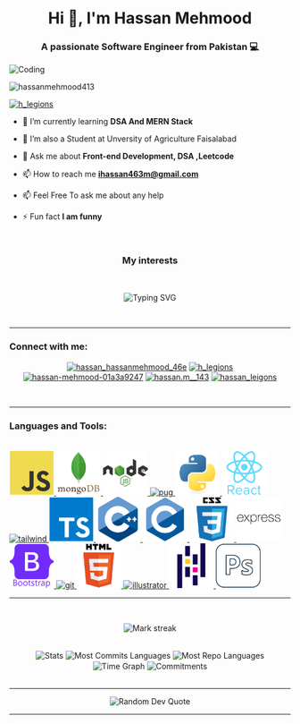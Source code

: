 
<h1 align="center">Hi 👋, I'm Hassan Mehmood</h1>
<h3 align="center">A passionate Software Engineer from Pakistan 💻</h3>
<img align=" right" alt="Coding" width="400"  src="https://cdn.dribbble.com/users/1162077/screenshots/3848914/programmer.gif" >

<p align="left"> <img src="https://komarev.com/ghpvc/?username=hassanmehmood413&label=Profile%20views&color=0e75b6&style=flat" alt="hassanmehmood413" /> </p>

<p align="left"> <a href="https://www.linkedin.com/in/hassan-mehmood-01a3a9247/" target="blank"><img src="https://img.shields.io/twitter/follow/h_legions?logo=twitter&style=for-the-badge" alt="h_legions" /> </a> </p>

- 🌱 I’m currently learning **DSA And MERN Stack**

- 🌱 I’m also a Student at Unversity of Agriculture Faisalabad 

- 💬 Ask me about **Front-end Development, DSA ,Leetcode**

- 📫 How to reach me **ihassan463m@gmail.com**
  
- 📫 Feel Free To ask me about any help

- ⚡ Fun fact **I am funny**

<br/>
<h3 align="center">My interests</h3>
<br/>
<p align="center">
  <img src="https://readme-typing-svg.demolab.com?font=Kalnia+Glaze&weight=500&size=30&duration=1000&pause=1000&center=true&random=true&width=500&lines=Artificial+Intelligence;Machine+Learning;Full+Stack+Development" alt="Typing SVG" />
</p>

<br/>
<hr/>

<h3 align="left">Connect with me:</h3>
<p align="center" >
<a href="https://dev.to/hassan_hassanmehmood_46e" target="blank"><img align="center" src="https://raw.githubusercontent.com/rahuldkjain/github-profile-readme-generator/master/src/images/icons/Social/devto.svg" alt="hassan_hassanmehmood_46e" height="50" width="70" /></a>
<a href="https://twitter.com/h_legions" target="blank"><img align="center" src="https://raw.githubusercontent.com/rahuldkjain/github-profile-readme-generator/master/src/images/icons/Social/twitter.svg" alt="h_legions" height="50" width="70" /></a>
<a href="https://linkedin.com/in/hassan-mehmood-01a3a9247" target="blank"><img align="center" src="https://raw.githubusercontent.com/rahuldkjain/github-profile-readme-generator/master/src/images/icons/Social/linked-in-alt.svg" alt="hassan-mehmood-01a3a9247" height="50" width="70" /></a>
<a href="https://instagram.com/hassan.m__143" target="blank"><img align="center" src="https://raw.githubusercontent.com/rahuldkjain/github-profile-readme-generator/master/src/images/icons/Social/instagram.svg" alt="hassan.m__143" height="50" width="70" /></a>
<a href="https://www.leetcode.com/hassan_leigons" target="blank"><img align="center" src="https://raw.githubusercontent.com/rahuldkjain/github-profile-readme-generator/master/src/images/icons/Social/leet-code.svg" alt="hassan_leigons" height="50" width="70" /></a>
</p>
<br/>
<hr/>

<h3 align="left">Languages and Tools:</h3>

<br/>
        <a href="https://developer.mozilla.org/en-US/docs/Web/JavaScript" target="_blank" rel="noreferrer">
            <img src="https://raw.githubusercontent.com/devicons/devicon/master/icons/javascript/javascript-original.svg" alt="javascript" width="80" height="80"/>
        </a>
        <a href="https://www.mongodb.com/" target="_blank" rel="noreferrer">
            <img src="https://raw.githubusercontent.com/devicons/devicon/master/icons/mongodb/mongodb-original-wordmark.svg" alt="mongodb" width="80" height="80"/>
        </a>
        <a href="https://nodejs.org" target="_blank" rel="noreferrer">
            <img src="https://raw.githubusercontent.com/devicons/devicon/master/icons/nodejs/nodejs-original-wordmark.svg" alt="nodejs" width="80" height="80"/>
        </a>
            <a href="https://pugjs.org" target="_blank" rel="noreferrer">
            <img src="https://cdn.worldvectorlogo.com/logos/pug.svg" alt="pug" width="80" height="80"/>
        </a>
        <a href="https://www.python.org" target="_blank" rel="noreferrer">
            <img src="https://raw.githubusercontent.com/devicons/devicon/master/icons/python/python-original.svg" alt="python" width="80" height="80"/>
        </a>
        <a href="https://reactjs.org/" target="_blank" rel="noreferrer">
            <img src="https://raw.githubusercontent.com/devicons/devicon/master/icons/react/react-original-wordmark.svg" alt="react" width="80" height="80"/>
        </a>
        <a href="https://tailwindcss.com/" target="_blank" rel="noreferrer">
            <img src="https://www.vectorlogo.zone/logos/tailwindcss/tailwindcss-icon.svg" alt="tailwind" width="80" height="80"/>
        </a>
        <a href="https://www.typescriptlang.org/" target="_blank" rel="noreferrer">
            <img src="https://raw.githubusercontent.com/devicons/devicon/master/icons/typescript/typescript-original.svg" alt="typescript" width="80" height="80"/>
        </a>
        <a href="https://www.w3schools.com/css/" target="_blank" rel="noreferrer">
            <img src="https://raw.githubusercontent.com/devicons/devicon/master/icons/cplusplus/cplusplus-original.svg" alt="cplusplus" width="80" height="80"/>
        </a>
        <a href="https://www.cprogramming.com/" target="_blank" rel="noreferrer">
            <img src="https://raw.githubusercontent.com/devicons/devicon/master/icons/c/c-original.svg" alt="c" width="80" height="80"/>
        </a>
        <a href="https://www.w3schools.com/cpp/" target="_blank" rel="noreferrer">
            <img src="https://raw.githubusercontent.com/devicons/devicon/master/icons/css3/css3-original-wordmark.svg" alt="css3" width="80" height="80"/>
        </a>
        <a href="https://expressjs.com" target="_blank" rel="noreferrer">
            <img src="https://raw.githubusercontent.com/devicons/devicon/master/icons/express/express-original-wordmark.svg" alt="express" width="80" height="80"/>
        </a>
         <a href="https://www.w3schools.com/css/" target="_blank" rel="noreferrer">
            <img src="https://raw.githubusercontent.com/devicons/devicon/master/icons/bootstrap/bootstrap-plain-wordmark.svg" alt="bootstrap" width="80" height="80"/>
        </a>
        <a href="https://git-scm.com/" target="_blank" rel="noreferrer">
            <img src="https://www.vectorlogo.zone/logos/git-scm/git-scm-icon.svg" alt="git" width="80" height="80"/>
        </a>
        <a href="https://www.w3.org/html/" target="_blank" rel="noreferrer">
            <img src="https://raw.githubusercontent.com/devicons/devicon/master/icons/html5/html5-original-wordmark.svg" alt="html5" width="80" height="80"/>
        </a>
        <a href="https://www.adobe.com/in/products/illustrator.html" target="_blank" rel="noreferrer">
            <img src="https://www.vectorlogo.zone/logos/adobe_illustrator/adobe_illustrator-icon.svg" alt="illustrator" width="80" height="80"/>
        </a>
        <a href="https://pandas.pydata.org/" target="_blank" rel="noreferrer">
            <img src="https://raw.githubusercontent.com/devicons/devicon/2ae2a900d2f041da66e950e4d48052658d850630/icons/pandas/pandas-original.svg" alt="pandas" width="80" height="80"/>
        </a>
        <a href="https://www.photoshop.com/en" target="_blank" rel="noreferrer">
            <img src="https://raw.githubusercontent.com/devicons/devicon/master/icons/photoshop/photoshop-line.svg" alt="photoshop" width="80" height="80"/>
        </a>
<hr/>

<br/>
<p align="center">
  <img alt="Mark streak" src="https://github-readme-streak-stats.herokuapp.com/?user=HassanMehmood413&hide_border=true&theme=transparent" /> 
</p>

<br/>
<div align="center">
  <img align="center" src="http://github-profile-summary-cards.vercel.app/api/cards/stats?username=HassanMehmood413&theme=transparent" height="180em" alt="Stats"/>
  <img align="center" src="http://github-profile-summary-cards.vercel.app/api/cards/most-commit-language?username=HassanMehmood413&theme=transparent&exclude=html,CSS,Jupyter%20Notebook" height="180em" alt="Most Commits Languages"/>
  <img align="center" src="http://github-profile-summary-cards.vercel.app/api/cards/repos-per-language?username=HassanMehmood413&theme=transparent&exclude=html,CSS,Jupyter%20Notebook" height="180em" alt="Most Repo Languages"/>
  <img align="center" src="http://github-profile-summary-cards.vercel.app/api/cards/productive-time?username=HassanMehmood413&theme=transparent&utcOffset=5.30" height="180em" alt="Time Graph"/>
  <img align="center" src="http://github-profile-summary-cards.vercel.app/api/cards/profile-details?username=HassanMehmood413&theme=transparent" height="180em" alt="Commitments"/>
</div>
    
<br/>
<hr/>

<p align="center">
  <img src="https://quotes-github-readme.vercel.app/api?type=horizontal&theme=transparent" alt="Random Dev Quote" />
</p>

<hr/>
